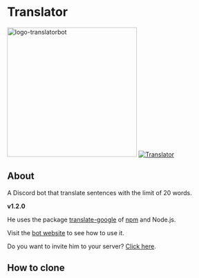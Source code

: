 # Translator


   <a href="https://ibb.co/XjWT7vx"><img src="https://i.ibb.co/8NmVrSg/logo-translatorbot.png" alt="logo-translatorbot" border="0" width="300px" height="300px"></a>
   <a href="https://top.gg/bot/745021822361141278">
   <img src="https://top.gg/api/widget/745021822361141278.svg" alt="Translator" />
   </a>

<h2> About </h2>

A Discord bot that translate sentences with the limit of 20 words. <br>


**v1.2.0**

He uses the package <a href="https://www.npmjs.com/package/translate-google">translate-google</a> of <a href="https://www.npmjs.com/">npm</a> and Node.js.

Visit the <a href="https://translatorbot.gitbook.io/home/">bot website</a> to see how to use it.

Do you want to invite him to your server? <a href="https://discord.com/api/oauth2/authorize?client_id=745021822361141278&permissions=8&scope=bot">Click here</a>.

<h2>How to clone</h2>
